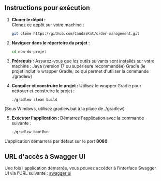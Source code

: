 ## Instructions pour exécution

1. **Cloner le dépôt :**  
   Clonez ce dépôt sur votre machine :
   ```bash
   git clone https://github.com/CandasKat/order-management.git

2. **Naviguer dans le répertoire du projet :**
    ```bash
    cd nom-du-projet

3. **Prérequis :** 
   Assurez-vous que les outils suivants sont installés sur votre machine :
   Java (version 17 ou supérieure recommandée)
   Gradle (le projet inclut le wrapper Gradle, ce qui permet d'utiliser la commande ./gradlew)

4. **Compiler et construire le projet :** Utilisez le wrapper Gradle pour nettoyer et construire le projet :
    ```bash
   ./gradlew clean build

(Sous Windows, utilisez gradlew.bat à la place de ./gradlew)

5. **Exécuter l'application :** Démarrez l'application avec la commande suivante :
    ```bash
   ./gradlew bootRun

L'application démarrera par défaut sur le port **8080**.

## URL d'accès à Swagger UI
Une fois l'application démarrée, vous pouvez accéder à l'interface Swagger UI via l'URL suivante :
[swagger ui](http://localhost:8080/swagger-ui/index.html)



